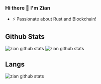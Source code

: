 ### Hi there 👋 I'm Zian

- ⚡ Passionate about Rust and Blockchain!


## Github Stats
<img alt="zian github stats" src="https://github-readme-stats.vercel.app/api?username=zianksm&private=true&theme=dark"></img>
<img alt="zian github stats" src="https://github-readme-streak-stats.herokuapp.com/?user=zianksm&theme=dark"></img>


## Langs
<img alt="zian github stats" src="https://github-readme-stats.vercel.app/api/top-langs?username=zianksm&show_icons=true&locale=en&layout=compact&theme=dark"></img>


<!--
**zianksm/zianksm** is a ✨ _special_ ✨ repository because its `README.md` (this file) appears on your GitHub profile.


Here are some ideas to get you started:

- 🔭 I’m currently working on ...
- 🌱 I’m currently learning ...
- 👯 I’m looking to collaborate on ...
- 🤔 I’m looking for help with ...
- 💬 Ask me about ...
- 📫 How to reach me: ...
- 😄 Pronouns: ...
- ⚡ Fun fact: ...
-->
